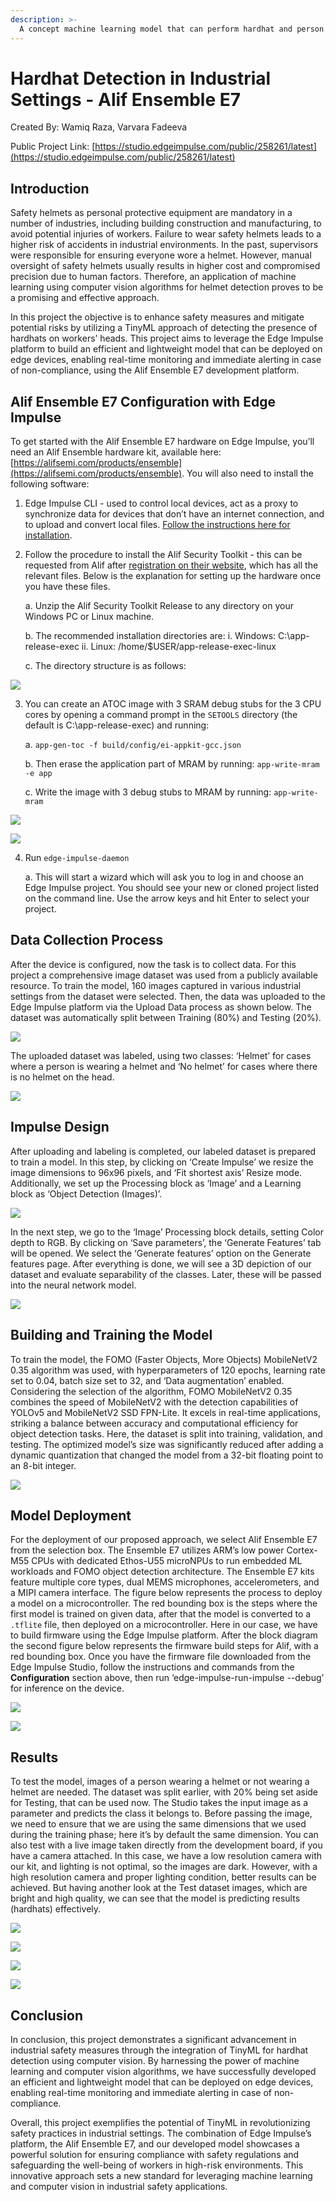```yaml
---
description: >-
  A concept machine learning model that can perform hardhat and person detection using computer vision on the Alif Ensemble E7.
---
```


# Hardhat Detection in Industrial Settings - Alif Ensemble E7

Created By: Wamiq Raza, Varvara Fadeeva

Public Project Link: [https://studio.edgeimpulse.com/public/258261/latest](https://studio.edgeimpulse.com/public/258261/latest)

## Introduction

Safety helmets as personal protective equipment are mandatory in a number of industries, including building construction and manufacturing, to avoid potential injuries of workers. Failure to wear safety helmets leads to a higher risk of accidents in industrial environments. In the past, supervisors were responsible for ensuring everyone wore a helmet. However, manual oversight of safety helmets usually results in higher cost and compromised precision due to human factors. Therefore, an application of machine learning using computer vision algorithms for helmet detection proves to be a promising and effective approach.

In this project the objective is to enhance safety measures and mitigate potential risks by utilizing a TinyML approach of detecting the presence of hardhats on workers’ heads. This project aims to leverage the Edge Impulse platform to build an efficient and lightweight model that can be deployed on edge devices, enabling real-time monitoring and immediate alerting in case of non-compliance, using the Alif Ensemble E7 development platform.

## Alif Ensemble E7 Configuration with Edge Impulse

To get started with the Alif Ensemble E7 hardware on Edge Impulse, you’ll need an Alif Ensemble hardware kit, available here:  [https://alifsemi.com/products/ensemble](https://alifsemi.com/products/ensemble).  You will also need to install the following software:

1. Edge Impulse CLI -  used to control local devices, act as a proxy to synchronize data for devices that don’t have an internet connection, and to upload and convert local files. [Follow the instructions here for installation](https://docs.edgeimpulse.com/docs/tools/edge-impulse-cli/cli-installation).

2. Follow the procedure to install the Alif Security Toolkit - this can be requested from Alif after [registration on their website](https://alifsemi.com/login/register), which has all the relevant files. Below is the explanation for setting up the hardware once you have these files.

	a. Unzip the Alif Security Toolkit Release to any directory on your Windows PC or Linux machine.

	b. The recommended <release-location> installation directories are:
		i. Windows: C:\app-release-exec
		ii. Linux: /home/$USER/app-release-exec-linux

	c. The directory structure is as follows:

![](../.gitbook/assets/helmet-detection-alif-ensemble/files.jpg)

3. You can create an ATOC image with 3 SRAM debug stubs for the 3 CPU cores by opening a command prompt in the `SETOOLS` directory (the default is C:\app-release-exec) and running:

	a. `app-gen-toc -f build/config/ei-appkit-gcc.json`

	b. Then erase the application part of MRAM by running:	`app-write-mram -e app`

	c. Write the image with 3 debug stubs to MRAM by running:  `app-write-mram`

![](../.gitbook/assets/helmet-detection-alif-ensemble/command-1.jpg)

![](../.gitbook/assets/helmet-detection-alif-ensemble/command-2.jpg)

4. Run `edge-impulse-daemon`

	a. This will start a wizard which will ask you to log in and choose an Edge Impulse project. You should see your new or cloned project listed on the command line. Use the arrow keys and hit Enter to select your project.

## Data Collection Process

After the device is configured, now the task is to collect data. For this project a comprehensive image dataset was used from a publicly available resource. To train the model, 160 images captured in various industrial settings from the dataset were selected. Then, the data was uploaded to the Edge Impulse platform via the Upload Data process as shown below. The dataset was automatically split between Training (80%) and Testing (20%).

![](../.gitbook/assets/helmet-detection-alif-ensemble/upload.jpg)

The uploaded dataset was labeled, using two classes: ‘Helmet’ for cases where a person is wearing a helmet and ‘No helmet’ for cases where there is no helmet on the head.

![](../.gitbook/assets/helmet-detection-alif-ensemble/helmet.jpg)

## Impulse Design

After uploading and labeling is completed, our labeled dataset is prepared to train a model. In this step, by clicking on ‘Create Impulse’ we resize the image dimensions to 96x96 pixels, and ‘Fit shortest axis’ Resize mode. Additionally, we set up the Processing block as ‘Image’ and a Learning block as ‘Object Detection (Images)’.

![](../.gitbook/assets/helmet-detection-alif-ensemble/impulse.jpg)

In the next step, we go to the ‘Image’ Processing block details, setting Color depth to RGB. By clicking on ‘Save parameters’, the ‘Generate Features’ tab will be opened. We select the ‘Generate features’ option on the Generate features page. After everything is done, we will see a 3D
depiction of our dataset and evaluate separability of the classes. Later, these will be passed into the neural network model.

![](../.gitbook/assets/helmet-detection-alif-ensemble/features.jpg)

## Building and Training the Model

To train the model, the FOMO (Faster Objects, More Objects) MobileNetV2 0.35 algorithm was used, with hyperparameters of 120 epochs, learning rate set to 0.04, batch size set to 32, and ‘Data augmentation’ enabled. Considering the selection of the algorithm, FOMO MobileNetV2 0.35 combines the speed of MobileNetV2 with the detection capabilities of YOLOv5 and MobileNetV2 SSD FPN-Lite. It excels in real-time applications, striking a balance between accuracy and computational efficiency for object detection tasks. Here, the dataset is split into training, validation, and testing. The optimized model’s size was significantly reduced after adding a dynamic quantization that changed the model from a 32-bit floating point to an 8-bit integer.

![](../.gitbook/assets/helmet-detection-alif-ensemble/model.jpg)

## Model Deployment

For the deployment of our proposed approach, we select Alif Ensemble E7 from the selection box.  The Ensemble E7 utilizes ARM’s low power Cortex-M55 CPUs with dedicated Ethos-U55 microNPUs to run embedded ML workloads and FOMO object detection architecture. The Ensemble E7 kits feature multiple core types, dual MEMS microphones, accelerometers, and a MIPI camera interface. The figure below represents the process to deploy a model on a microcontroller. The red bounding box is the steps where the first model is trained on given data, after that the model is converted to a `.tflite` file, then deployed on a microcontroller. Here in our case, we have to build firmware using the Edge Impulse platform. After the block diagram the second figure below represents the firmware build steps for Alif, with a red bounding box. Once you have the firmware file downloaded from the Edge Impulse Studio, follow the instructions and commands from the **Configuration** section above, then run ‘edge-impulse-run-impulse --debug’ for inference on the device.

![](../.gitbook/assets/helmet-detection-alif-ensemble/architecture.jpg)

![](../.gitbook/assets/helmet-detection-alif-ensemble/deployment.jpg)

## Results

To test the model, images of a person wearing a helmet or not wearing a helmet are needed. The dataset was split earlier, with 20% being set aside for Testing, that can be used now. The Studio takes the input image as a parameter and predicts the class it belongs to. Before passing the image, we need to ensure that we are using the same dimensions that we used during the training phase; here it’s by default the same dimension. You can also test with a live image taken directly from the development board, if you have a camera attached. In this case, we have a low resolution camera with our kit, and lighting is not optimal, so the images are dark.  However, with a high resolution camera and proper lighting condition, better results can be achieved. But having another look at the Test dataset images, which are bright and high quality, we can see that the model is predicting results (hardhats) effectively. 

![](../.gitbook/assets/helmet-detection-alif-ensemble/testing-1.jpg)

![](../.gitbook/assets/helmet-detection-alif-ensemble/testing-2.jpg)

![](../.gitbook/assets/helmet-detection-alif-ensemble/testing-3.jpg)

![](../.gitbook/assets/helmet-detection-alif-ensemble/testing-4.jpg)

## Conclusion

In conclusion, this project demonstrates a significant advancement in industrial safety measures through the integration of TinyML for hardhat detection using computer vision. By harnessing the power of machine learning and computer vision algorithms, we have successfully developed an efficient and lightweight model that can be deployed on edge devices, enabling real-time monitoring and immediate alerting in case of non-compliance.

Overall, this project exemplifies the potential of TinyML in revolutionizing safety practices in industrial settings. The combination of Edge Impulse’s platform, the Alif Ensemble E7, and our developed model showcases a powerful solution for ensuring compliance with safety regulations and safeguarding the well-being of workers in high-risk environments. This innovative approach sets a new standard for leveraging machine learning and computer vision in industrial safety applications.

